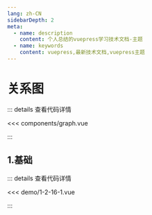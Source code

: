 ```yaml
---
lang: zh-CN
sidebarDepth: 2
meta:
  - name: description
    content: 个人总结的vuepress学习技术文档-主题
  - name: keywords
    content: vuepress,最新技术文档,vuepress主题
---
```


# 关系图

::: details 查看代码详情

<<< components/graph.vue

:::
## 1.基础

  <Container url="https://zhoubichuan.com/resume/?1-2-16-1.vue" />

::: details 查看代码详情

<<< demo/1-2-16-1.vue

:::